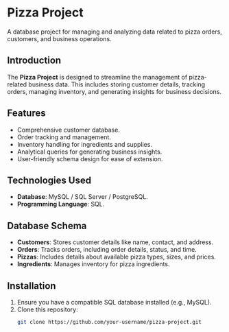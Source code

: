 # Pizza Project

A database project for managing and analyzing data related to pizza orders, customers, and business operations.

## Introduction

The **Pizza Project** is designed to streamline the management of pizza-related business data. This includes storing customer details, tracking orders, managing inventory, and generating insights for business decisions.

## Features

- Comprehensive customer database.
- Order tracking and management.
- Inventory handling for ingredients and supplies.
- Analytical queries for generating business insights.
- User-friendly schema design for ease of extension.

## Technologies Used

- **Database**: MySQL / SQL Server / PostgreSQL.
- **Programming Language**: SQL.

## Database Schema

- **Customers**: Stores customer details like name, contact, and address.
- **Orders**: Tracks orders, including order details, status, and time.
- **Pizzas**: Includes details about available pizza types, sizes, and prices.
- **Ingredients**: Manages inventory for pizza ingredients.

## Installation

1. Ensure you have a compatible SQL database installed (e.g., MySQL).
2. Clone this repository:
   ```bash
   git clone https://github.com/your-username/pizza-project.git
